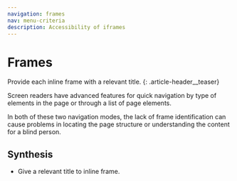```yaml
---
navigation: frames
nav: menu-criteria
description: Accessibility of iframes
---
```


# Frames

Provide each inline frame with a relevant title.
{: .article-header__teaser}

Screen readers have advanced features for quick navigation by type of elements in the page or through a list of page elements.

In both of these two navigation modes, the lack of frame identification can cause problems in locating the page structure or understanding the content for a blind person.

## Synthesis
* Give a relevant title to inline frame.


